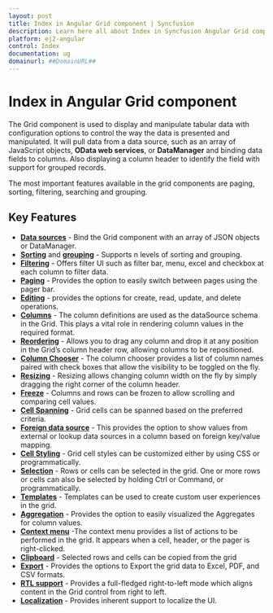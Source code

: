 ```yaml
---
layout: post
title: Index in Angular Grid component | Syncfusion
description: Learn here all about Index in Syncfusion Angular Grid component of Syncfusion Essential JS 2 and more.
platform: ej2-angular
control: Index 
documentation: ug
domainurl: ##DomainURL##
---
```


# Index in Angular Grid component

The Grid component is used to display and manipulate tabular data with configuration options to control the way the data is presented and manipulated.
It will pull data from a data source, such as an array of JavaScript objects, **OData web services**, or **DataManager** and binding data fields to columns. Also displaying a column header to identify the field with support for grouped records.

The most important features available in the grid components are paging, sorting, filtering, searching and grouping.

## Key Features

* [**Data sources**](./data-binding) - Bind the Grid component with an array of JSON objects or DataManager.
* [**Sorting**](./sorting) and [**grouping**](./grouping) - Supports n levels of sorting and grouping.
* [**Filtering**](./filtering) - Offers filter UI such as filter bar, menu, excel and checkbox at each column to filter data.
* [**Paging**](./paging) - Provides the option to easily switch between pages using the pager bar.
* [**Editing**](./edit) - provides the options for create, read, update, and delete operations.
* [**Columns**](./columns) - The column definitions are used as the dataSource schema in the Grid. This plays a vital role in rendering column values in the required format.
* [**Reordering**](./columns/#reorder) - Allows you to drag any column and drop it at any position in the Grid’s column header row, allowing columns to be repositioned.
* [**Column Chooser**](./columns/#column-chooser) - The column chooser provides a list of column names paired with check boxes that allow the visibility to be toggled on the fly.
* [**Resizing**](./columns/#column-resizing) - Resizing allows changing column width on the fly by simply dragging the right corner of the column header.
* [**Freeze**](./scrolling/#frozen-rows-and-columns) - Columns and rows can be frozen to allow scrolling and comparing cell values.
* [**Cell Spanning**](./columns/#column-spanning) - Grid cells can be spanned based on the preferred criteria.
* [**Foreign data source**](./columns/#foreign-key-column) - This provides the option to show values from external or lookup data sources in a column based on foreign key/value mapping.
* [**Cell Styling**](./how-to/#customize-column-styles) - Grid cell styles can be customized either by using CSS or programmatically.
* [**Selection**](./selection) - Rows or cells can be selected in the grid. One or more rows or cells can also be selected by holding Ctrl or Command, or programmatically.
* [**Templates**](./columns/#column-template) - Templates can be used to create custom user experiences in the grid.
* [**Aggregation**](./aggregates) - Provides the option to easily visualized the Aggregates for column values.
* [**Context menu**](./context-menu) -The context menu provides a list of actions to be performed in the grid. It appears when a cell, header, or the pager is right-clicked.
* [**Clipboard**](./clipboard) - Selected rows and cells can be copied from the grid
* [**Export**](./pdf-export) - Provides the options to Export the grid data to Excel, PDF, and CSV formats.
* [**RTL support**](./global-local/#right-to-left---rtl) - Provides a full-fledged right-to-left mode which aligns content in the Grid control from right to left.
* [**Localization**](./global-local/#localization) - Provides inherent support to localize the UI.
